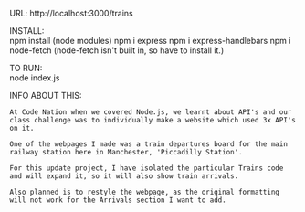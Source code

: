 URL:        http://localhost:3000/trains

INSTALL:   
            npm install   (node modules)
            npm i express
            npm i express-handlebars
            npm i node-fetch  (node-fetch isn't built in, so have to install it.)

TO RUN:     
            node index.js



INFO ABOUT THIS:

    At Code Nation when we covered Node.js, we learnt about API's and our class challenge was to individually make a website which used 3x API's on it.

    One of the webpages I made was a train departures board for the main railway station here in Manchester, 'Piccadilly Station'.

    For this update project, I have isolated the particular Trains code and will expand it, so it will also show train arrivals.

    Also planned is to restyle the webpage, as the original formatting will not work for the Arrivals section I want to add.

    